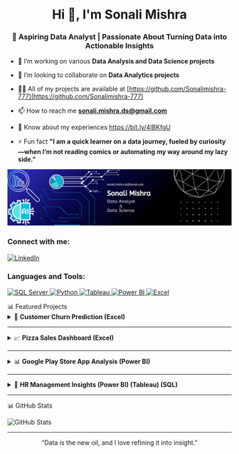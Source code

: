 <h1 align="center">Hi 👋, I'm Sonali Mishra</h1>
<h3 align="center">🎯 Aspiring Data Analyst | Passionate About Turning Data into Actionable Insights</h3>

- 🔭 I’m working on various **Data Analysis and Data Science projects**

- 👯 I’m looking to collaborate on **Data Analytics projects**

- 👨‍💻 All of my projects are available at [https://github.com/Sonalimishra-777](https://github.com/Sonalimishra-777)

- 📫 How to reach me **sonali.mishra.ds@gmail.com**

- 📄 Know about my experiences https://bit.ly/4lBKfgU

- ⚡ Fun fact **"I am a quick learner on a data journey, fueled by curiosity—when I’m not reading comics or automating my way around my lazy side."**

<img src="https://github.com/Sonalimishra-777/Sonalimishra-777/blob/main/Github.png?raw=true" width="1000" />


<h3 align="left">Connect with me:</h3>
<p align="left">
  <a href="https://www.linkedin.com/in/sonali-dharmraj-mishra" target="_blank">
    <img align="center" src="https://raw.githubusercontent.com/rahuldkjain/github-profile-readme-generator/master/src/images/icons/Social/linked-in-alt.svg" alt="LinkedIn" height="30" width="40" />
  </a>
</p>

</p>

<h3 align="left">Languages and Tools:</h3>
<p align="left">
  <!-- SQL Server (new icon) -->
  <a href="https://www.microsoft.com/en-us/sql-server" target="_blank" rel="noreferrer">
    <img src="https://img.icons8.com/external-flaticons-lineal-color-flat-icons/64/external-database-computer-programming-flaticons-lineal-color-flat-icons.png" alt="SQL Server" width="40" height="40"/>
  </a>
  
  <!-- Python (same icon) -->
  <a href="https://www.python.org" target="_blank" rel="noreferrer">
    <img src="https://img.icons8.com/color/48/000000/python.png" alt="Python" width="40" height="40"/>
  </a>

  <!-- Tableau (new icon) -->
  <a href="https://www.tableau.com" target="_blank" rel="noreferrer">
    <img src="https://img.icons8.com/color/48/000000/tableau-software.png" alt="Tableau" width="40" height="40"/>
  </a>

  <!-- Power BI (new icon) -->
  <a href="https://powerbi.microsoft.com" target="_blank" rel="noreferrer">
    <img src="https://img.icons8.com/color/48/000000/power-bi.png" alt="Power BI" width="40" height="40"/>
  </a>

  <!-- Excel (same icon) -->
  <a href="https://www.microsoft.com/en-us/microsoft-365/excel" target="_blank" rel="noreferrer">
    <img src="https://img.icons8.com/fluency/48/000000/microsoft-excel-2019.png" alt="Excel" width="40" height="40"/>
  </a>
</p>

</p>

</p>

</p>

</p>

</p>

</p>

</p>

</p>

</p>

</p>

</p>
📊 Featured Projects

<details>
<summary>🧠 <strong>Customer Churn Prediction (Excel)</strong></summary>

![Churn Excel Preview](https://github.com/Sonalimishra-777/Telecom_Customer_Churn_Data_Analysis_MS-Excel/blob/main/Customer_churn.png?raw=true)

**Tool Used:** MS Excel  
Analyzed telecom customer data to understand churn behavior using Pivot Tables, Charts, and Slicers.  
Included KPI summary, churn reasons, and trend analysis.

📌 **Goal:** Empower business stakeholders with clear visual insights into customer retention.

🔗 [View Project](https://github.com/Sonalimishra-777/Telecom_Customer_Churn_Data_Analysis_MS-Excel)

</details>

---

<details>
<summary>📈 <strong>Pizza Sales Dashboard (Excel)</strong></summary>

![Pizza Sales Excel Preview](https://github.com/Sonalimishra-777/Pizza_Sales_Analysis_Excel/blob/main/Pizza_Dashboard.png?raw=true)

**Tool Used:** MS Excel  
Built an interactive dashboard to analyze daily sales, top-performing pizzas, and order trends.

📌 **Highlight:** Slicers, charts, and clean UI for dynamic exploration.

🔗 [View Project](https://github.com/Sonalimishra-777/Pizza_Sales_Analysis_Excel)

</details>

---

<details>
<summary>📊 <strong>Google Play Store App Analysis (Power BI)</strong></summary>

<a href="https://bit.ly/3Rtj8H0" target="_blank">
 <img src="https://bit.ly/3Rtj8H0" alt="Google Play Store App Analysis" width="100%" />
</a>

**Tool Used:** Power BI  
Visualized KPIs like app ratings, installs, categories, and pricing across thousands of Play Store apps.

📌 **Outcome:** Identified trends and gaps to assist app developers and marketers.

🔗 [View Project](https://github.com/Sonalimishra-777/Google_Play_Store_Apps_Analysis_Power-BI)

</details>

---

<details>
<summary>👥 <strong>HR Management Insights (Power BI) (Tableau) (SQL)</strong></summary>

<a href="https://bit.ly/4jdajND" target="_blank">
  <img src="https://bit.ly/4jdajND" alt="HR Power BI Dashboard" width="100%" />
</a>
<br>
<a href="https://bit.ly/44e2hQ3" target="_blank">
  <img src="https://bit.ly/44e2hQ3" alt="HR Tableau Dashboard" width="100%" />
</a>

**Tool Used:** Power BI  
Analyzed employee data including attrition, job satisfaction, salary trends, and department-wise metrics.

📌 **Insight:** Helped HR make data-driven decisions regarding employee retention and hiring.

🔗 [View Project](https://github.com/Sonalimishra-777/HR_Management_Insights_Power-BI)

</details>

---

📊 GitHub Stats

![GitHub Stats](https://github-readme-stats.vercel.app/api?username=Sonalimishra-777&show_icons=true&theme=radical&hide_border=true&include_all_commits=true&count_private=true)


---
<p align="center"> “Data is the new oil, and I love refining it into insight.” </p>




